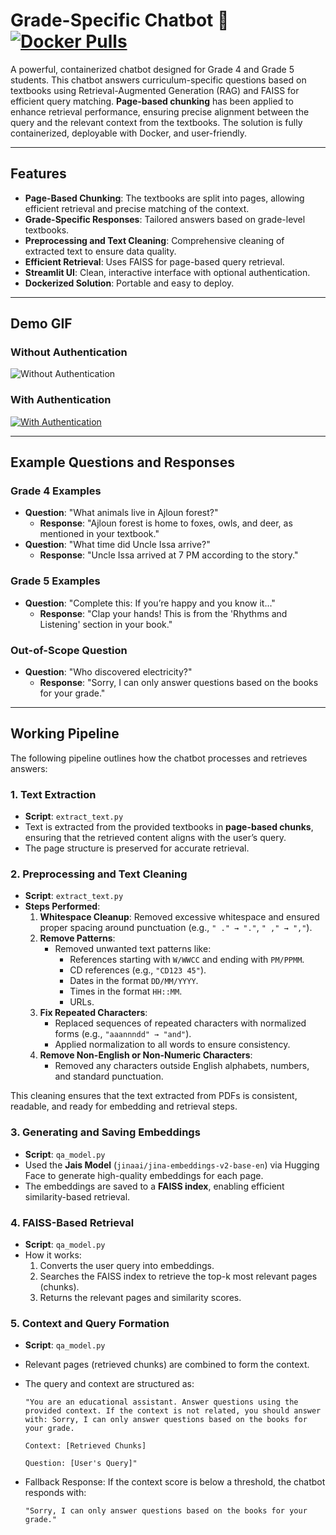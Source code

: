 # Grade-Specific Chatbot 🤖 [![Docker Pulls](https://img.shields.io/docker/pulls/mohammadhabash/grade-specific-chatbot)](https://hub.docker.com/r/mohammadhabash/grade-specific-chatbot)

A powerful, containerized chatbot designed for Grade 4 and Grade 5 students. This chatbot answers curriculum-specific questions based on textbooks using Retrieval-Augmented Generation (RAG) and FAISS for efficient query matching. **Page-based chunking** has been applied to enhance retrieval performance, ensuring precise alignment between the query and the relevant context from the textbooks. The solution is fully containerized, deployable with Docker, and user-friendly.

---

## Features
- **Page-Based Chunking**: The textbooks are split into pages, allowing efficient retrieval and precise matching of the context.
- **Grade-Specific Responses**: Tailored answers based on grade-level textbooks.
- **Preprocessing and Text Cleaning**: Comprehensive cleaning of extracted text to ensure data quality.
- **Efficient Retrieval**: Uses FAISS for page-based query retrieval.
- **Streamlit UI**: Clean, interactive interface with optional authentication.
- **Dockerized Solution**: Portable and easy to deploy.

---

## Demo GIF

### Without Authentication
![Without Authentication](https://i.imgur.com/wOaqV4W.gif)

### With Authentication
[![With Authentication](https://img.youtube.com/vi/<another_video_id>/0.jpg)](https://www.youtube.com/watch?v=<another_video_id>)


---

## Example Questions and Responses
### **Grade 4 Examples**
- **Question**: "What animals live in Ajloun forest?"
  - **Response**: "Ajloun forest is home to foxes, owls, and deer, as mentioned in your textbook."
- **Question**: "What time did Uncle Issa arrive?"
  - **Response**: "Uncle Issa arrived at 7 PM according to the story."

### **Grade 5 Examples**
- **Question**: "Complete this: If you’re happy and you know it..."
  - **Response**: "Clap your hands! This is from the 'Rhythms and Listening' section in your book."

### **Out-of-Scope Question**
- **Question**: "Who discovered electricity?"
  - **Response**: "Sorry, I can only answer questions based on the books for your grade."

---

## Working Pipeline
The following pipeline outlines how the chatbot processes and retrieves answers:

### **1. Text Extraction**
- **Script**: `extract_text.py`
- Text is extracted from the provided textbooks in **page-based chunks**, ensuring that the retrieved content aligns with the user’s query.
- The page structure is preserved for accurate retrieval.

### **2. Preprocessing and Text Cleaning**
- **Script**: `extract_text.py`
- **Steps Performed**:
  1. **Whitespace Cleanup**: Removed excessive whitespace and ensured proper spacing around punctuation (e.g., `" ." → "."`, `" ," → ","`).
  2. **Remove Patterns**:
     - Removed unwanted text patterns like:
       - References starting with `W/WWCC` and ending with `PM/PPMM`.
       - CD references (e.g., `"CD123 45"`).
       - Dates in the format `DD/MM/YYYY`.
       - Times in the format `HH::MM`.
       - URLs.
  3. **Fix Repeated Characters**:
     - Replaced sequences of repeated characters with normalized forms (e.g., `"aaannndd" → "and"`).
     - Applied normalization to all words to ensure consistency.
  4. **Remove Non-English or Non-Numeric Characters**:
     - Removed any characters outside English alphabets, numbers, and standard punctuation.

This cleaning ensures that the text extracted from PDFs is consistent, readable, and ready for embedding and retrieval steps.


### **3. Generating and Saving Embeddings**
- **Script**: `qa_model.py`
- Used the **Jais Model** (`jinaai/jina-embeddings-v2-base-en`) via Hugging Face to generate high-quality embeddings for each page.
- The embeddings are saved to a **FAISS index**, enabling efficient similarity-based retrieval.

### **4. FAISS-Based Retrieval**
- **Script**: `qa_model.py`
- How it works:
  1. Converts the user query into embeddings.
  2. Searches the FAISS index to retrieve the top-k most relevant pages (chunks).
  3. Returns the relevant pages and similarity scores.

### **5. Context and Query Formation**
- **Script**: `qa_model.py`
- Relevant pages (retrieved chunks) are combined to form the context.
- The query and context are structured as:
  ```plaintext
  "You are an educational assistant. Answer questions using the provided context. If the context is not related, you should answer with: Sorry, I can only answer questions based on the books for your grade.

  Context: [Retrieved Chunks]

  Question: [User's Query]"

- Fallback Response: If the context score is below a threshold, the chatbot responds with:

  ```plaintext
  "Sorry, I can only answer questions based on the books for your grade."
